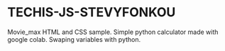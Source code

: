 # TECHIS-JS-STEVYFONKOU

Movie_max HTML and CSS sample.
Simple python calculator made with google colab.
Swaping variables with python.
